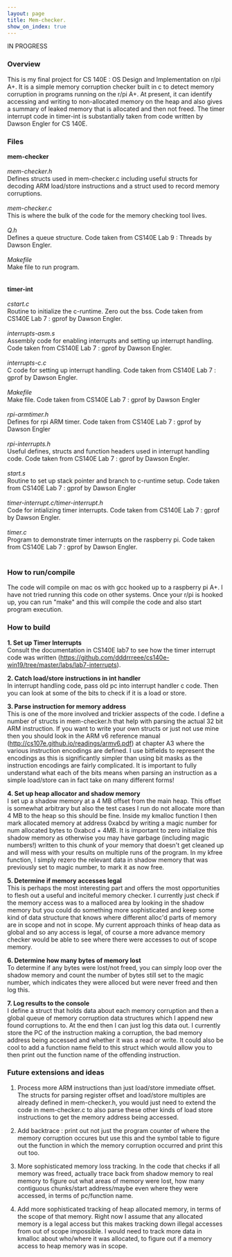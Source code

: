 ```yaml
---
layout: page
title: Mem-checker.
show_on_index: true
---
```

IN PROGRESS
### Overview

This is my final project for CS 140E : OS Design and Implementation on r/pi A+. It is a simple memory corruption checker built in c to detect memory corruption in programs running on the r/pi A+. At present, it can identify accessing and writing to non-allocated memory on the heap and also gives a summary of leaked memory that is allocated and then not freed. The timer interrupt code in timer-int is substantially taken from code written by Dawson Engler for CS 140E.<br />

### Files

**mem-checker**<br />
<br />
*mem-checker.h*<br />
Defines structs used in mem-checker.c including useful structs for decoding ARM load/store instructions and a struct           used to record memory corruptions. <br />
<br />
*mem-checker.c*<br />
This is where the bulk of the code for the memory checking tool lives.<br />
<br />
*Q.h*<br />
Defines a queue structure. Code taken from CS140E Lab 9 : Threads by Dawson Engler. <br />
<br />
*Makefile*<br />
Make file to run program.<br />
<br />
<br />
**timer-int**<br />
<br />
*cstart.c*<br />
Routine to initialize the c-runtime. Zero out the bss. Code taken from CS140E Lab 7 : gprof by Dawson Engler.<br />
<br />
*interrupts-asm.s*<br />
Assembly code for enabling interrupts and setting up interrupt handling. Code taken from CS140E Lab 7 : gprof by Dawson Engler.<br />
<br />
*interrupts-c.c*<br />
C code for setting up interrupt handling. Code taken from CS140E Lab 7 : gprof by Dawson Engler.<br />
<br />
*Makefile*<br />
Make file. Code taken from CS140E Lab 7 : gprof by Dawson Engler<br />
<br />
*rpi-armtimer.h*<br />
Defines for rpi ARM timer. Code taken from CS140E Lab 7 : gprof by Dawson Engler<br />
<br />
*rpi-interrupts.h*<br />
Useful defines, structs and function headers used in interrupt handling code. Code taken from CS140E Lab 7 : gprof by Dawson Engler.<br />
<br />
*start.s*<br />
Routine to set up stack pointer and branch to c-runtime setup. Code taken from CS140E Lab 7 : gprof by Dawson Engler<br />
<br />
*timer-interrupt.c/timer-interrupt.h*<br />
Code for intializing timer interrupts. Code taken from CS140E Lab 7 : gprof by Dawson Engler.<br />
<br />
*timer.c* <br />
Program to demonstrate timer interrupts on the raspberry pi. Code taken from CS140E Lab 7 : gprof by Dawson Engler. <br />
<br />


### How to run/compile

The code will compile on mac os with gcc hooked up to a raspberry pi A+. I have not tried running this code on other systems. Once your r/pi is hooked up, you can run "make" and this will compile the code and also start program execution.<br />

### How to build

**1. Set up Timer Interrupts**<br />
Consult the documentation in CS140E lab7 to see how the timer interrupt code was written (https://github.com/dddrrreee/cs140e-win19/tree/master/labs/lab7-interrupts).<br />

**2. Catch load/store instructions in int handler**<br />
In interrupt handling code, pass old pc into interrupt handler c code. Then you can look at some of the bits to check if it is a load or store. <br />

**3. Parse instruction for memory address**<br />
This is one of the more involved and trickier asspects of the code. I define a number of structs in mem-checker.h that help with parsing the actual 32 bit ARM instruction. If you want to write your own structs or just not use mine then you should look in the ARM v6 reference manual (http://cs107e.github.io/readings/armv6.pdf) at chapter A3 where the various instruction encodings are defined. I use bitfields to represent the encodings as this is significantly simpler than using bit masks as the instruction encodings are fairly complicated. It is important to fully understand what each of the bits means when parsing an instruction as a simple load/store can in fact take on many different forms! <br />

**4. Set up heap allocator and shadow memory**<br />
I set up a shadow memory at a 4 MB offset from the main heap. This offset is somewhat arbitrary but also the test cases I run do not allocate more than 4 MB to the heap so this should be fine. Inside my kmalloc function I then mark allocated memory at address 0xabcd by writing a magic number for num allocated bytes to 0xabcd + 4MB. It is important to zero initialize this shadow memory as otherwise you may have garbage (including magic numbers!) written to this chunk of your memory that doesn't get cleaned up and will mess with your results on multiple runs of the program. In my kfree function, I simply rezero the relevant data in shadow memory that was previously set to magic number, to mark it as now free.<br />

**5. Determine if memory accesses legal**<br />
This is perhaps the most interesting part and offers the most opportunities to flesh out a useful and inciteful memory checker. I currently just check if the memory access was to a malloced area by looking in the shadow memory but you could do something more sophisticated and keep some kind of data structure that knows where different alloc'd parts of memory are in scope and not in scope. My current approach thinks of heap data as global and so any access is legal, of course a more advance memory checker would be able to see where there were accesses to out of scope memory.<br />

**6. Determine how many bytes of memory lost**<br />
To determine if any bytes were lost/not freed, you can simply loop over the shadow memory and count the number of bytes still set to the magic number, which indicates they were alloced but were never freed and then log this.<br />

**7. Log results to the console**<br />
I define a struct that holds data about each memory corruption and then a global queue of memory corruption data structures which I append new found corruptions to. At the end then I can just log this data out. I currently store the PC of the instruction making a corruption, the bad memory address being accessed and whether it was a read or write. It could also be cool to add a function name field to this struct which would allow you to then print out the function name of the offending instruction.<br />

### Future extensions and ideas

1. Process more ARM instructions than just load/store immediate offset. The structs for parsing register offset and load/store multiples are already defined in mem-checker.h, you would just need to extend the code in mem-checker.c to also parse these other kinds of load store instructions to get the memory address being accessed. 

2. Add backtrace : print out not just the program counter of where the memory corruption occures but use this and the symbol table to figure out the function in which the memory corruption occurred and print this out too.

3. More sophisticated memory loss tracking. In the code that checks if all memory was freed, actually trace back from shadow memory to real memory to figure out what areas of memory were lost, how many contiguous chunks/start address/maybe even where they were accessed, in terms of pc/function name.

4. Add more sophisticated tracking of heap allocated memory, in terms of the scope of that memory. Right now I assume that any allocated memory is a legal access but this makes tracking down illegal accesses from out of scope impossible. I would need to track more data in kmalloc about who/where it was allocated, to figure out if a memory access to heap memory was in scope.

